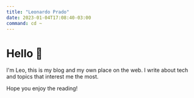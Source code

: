 ```yaml
---
title: "Leonardo Prado"
date: 2023-01-04T17:08:40-03:00
command: cd ~
---
```


# Hello 👋

I'm Leo, this is my blog and my own place on the web. I write about tech and topics that interest me the most.

Hope you enjoy the reading!
